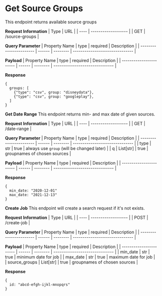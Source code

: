 # Get Source Groups
This endpoint returns available source groups

**Request Information**
| Type | URL                 |
| ---- | ------------------- |
| GET  | /source-groups      |

**Query Parameter**
| Property Name           | type   | required | Description                     |
| ----------------------- | ------ | -------- | ------------------------------- |

**Payload**
| Property Name           | type   | required | Description                     |
| ----------------------- | ------ | -------- | ------------------------------- |

**Response**
```
{
  groups: [
    {"type": "csv", group: "disneydata"},
    {"type": "csv", group: "googleplay"},
  ]
}
```


**Get Date Range**
This endpoint returns min- and max date of given sources.

**Request Information**
| Type | URL                 |
| ---- | ------------------- |
| GET  | /date-range         |

**Query Parameter**
| Property Name           | type   | required | Description                     |
| ----------------------- | ------ | -------- | ------------------------------- |
| type                    | str    | true     | always use `group` (will be changed later) |
| q                       | List[str] | true   | groupnames of chosen sources |

**Payload**
| Property Name           | type   | required | Description                     |
| ----------------------- | ------ | -------- | ------------------------------- |

**Response**
```
{
  min_date: "2020-12-01"
  max_date: "2021-12-13"
}
```


**Create Job**
This endpoint will create a search request if it's not exists.

**Request Information**
| Type | URL                 |
| ---- | ------------------- |
| POST | /create-job         |

**Query Parameter**
| Property Name           | type   | required | Description                     |
| ----------------------- | ------ | -------- | ------------------------------- |

**Payload**
| Property Name           | type   | required | Description                     |
| ----------------------- | ------ | -------- | ------------------------------- |
| min_date                | str    | true     | minimum date for job            |
| max_date                | str    | true     | maximum date for job            |
| source_groups           | List[str] | true  | groupnames of chosen sources    |

**Response**
```
{
  id: "abcd-efgh-ijkl-mnopqrs"
}
```
